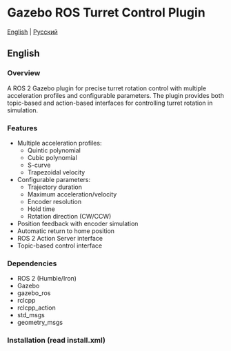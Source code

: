 # Gazebo ROS Turret Control Plugin

[English](#english) | [Русский](#russian)

## English

### Overview
A ROS 2 Gazebo plugin for precise turret rotation control with multiple acceleration profiles and configurable parameters. The plugin provides both topic-based and action-based interfaces for controlling turret rotation in simulation.

### Features
- Multiple acceleration profiles:
  - Quintic polynomial
  - Cubic polynomial
  - S-curve
  - Trapezoidal velocity
- Configurable parameters:
  - Trajectory duration
  - Maximum acceleration/velocity
  - Encoder resolution
  - Hold time
  - Rotation direction (CW/CCW)
- Position feedback with encoder simulation
- Automatic return to home position
- ROS 2 Action Server interface
- Topic-based control interface

### Dependencies
- ROS 2 (Humble/Iron)
- Gazebo
- gazebo_ros
- rclcpp
- rclcpp_action
- std_msgs
- geometry_msgs

### Installation (read install.xml)